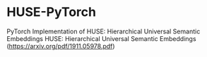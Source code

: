 # HUSE-PyTorch
PyTorch Implementation of HUSE: Hierarchical Universal Semantic Embeddings ﻿HUSE: Hierarchical Universal Semantic Embeddings (https://arxiv.org/pdf/1911.05978.pdf)

